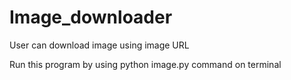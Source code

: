 # Image_downloader
User can download image using image URL

Run this program by using python image.py command on terminal
